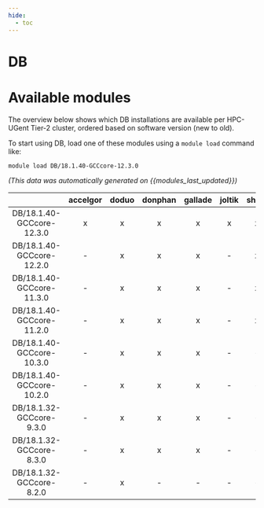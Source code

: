 ```yaml
---
hide:
  - toc
---
```


DB
==

# Available modules


The overview below shows which DB installations are available per HPC-UGent Tier-2 cluster, ordered based on software version (new to old).

To start using DB, load one of these modules using a `module load` command like:

```shell
module load DB/18.1.40-GCCcore-12.3.0
```

*(This data was automatically generated on {{modules_last_updated}})*  

| |accelgor|doduo|donphan|gallade|joltik|shinx|skitty|
| :---: | :---: | :---: | :---: | :---: | :---: | :---: | :---: |
|DB/18.1.40-GCCcore-12.3.0|x|x|x|x|x|x|x|
|DB/18.1.40-GCCcore-12.2.0|-|x|x|x|-|x|-|
|DB/18.1.40-GCCcore-11.3.0|-|x|x|x|-|x|-|
|DB/18.1.40-GCCcore-11.2.0|-|x|x|x|-|x|-|
|DB/18.1.40-GCCcore-10.3.0|-|x|x|x|-|-|-|
|DB/18.1.40-GCCcore-10.2.0|-|x|x|x|-|-|-|
|DB/18.1.32-GCCcore-9.3.0|-|x|x|x|-|-|-|
|DB/18.1.32-GCCcore-8.3.0|-|x|x|x|-|-|-|
|DB/18.1.32-GCCcore-8.2.0|-|x|-|-|-|-|-|
